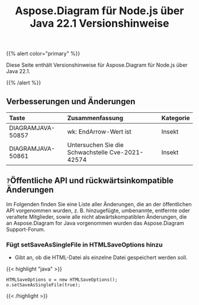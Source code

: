 ﻿---
title: Aspose.Diagram für Node.js über Java 22.1 Versionshinweise
type: docs
weight: 27
url: /de/java/aspose-diagram-for-node-js-via-java-22-1-release-notes/
---
{{% alert color="primary" %}}

Diese Seite enthält Versionshinweise für Aspose.Diagram für Node.js über Java 22.1.

{{% /alert %}}
## **Verbesserungen und Änderungen**

|**Taste**|**Zusammenfassung**|**Kategorie**|
|:- |:- |:- |
|DIAGRAMJAVA-50857|wk: EndArrow-Wert ist|Insekt|
|DIAGRAMJAVA-50861|Untersuchen Sie die Schwachstelle Cve-2021-42574|Insekt|

## `?`**Öffentliche API und rückwärtsinkompatible Änderungen**
Im Folgenden finden Sie eine Liste aller Änderungen, die an der öffentlichen API vorgenommen wurden, z. B. hinzugefügte, umbenannte, entfernte oder veraltete Mitglieder, sowie alle nicht abwärtskompatiblen Änderungen, die an Aspose.Diagram for Java vorgenommen wurden das Aspose.Diagram Support-Forum.

### **Fügt setSaveAsSingleFile in HTMLSaveOptions hinzu**
- Gibt an, ob die HTML-Datei als einzelne Datei gespeichert werden soll.

{{< highlight "java" >}}

    HTMLSaveOptions o = new HTMLSaveOptions();    
    o.setSaveAsSingleFile(true);

{{< /highlight >}}

